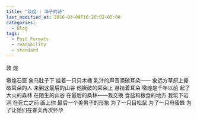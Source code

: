 ```yaml
---
title: "敦煌 | 海子的诗"
last_modified_at: 2016-03-09T16:20:02-05:00
categories:
  - Blog
tags:
  - Post Formats
  - readability
  - standard
---
```


敦 煌

墩煌石窟
象马肚子下
挂着一只只木桶
乳汁的声音滴破耳朵——
象远方草原上撕破耳朵的人
来到这最后的山谷
他撕破的耳朵上
悬挂着耳朵
墩煌是千年以前
起了大火的森林
在陌生的山谷
在最后的桑林——我交换
食盐和粮食的地方
我筑下岩洞 在死亡之前 画上你
最后一个美男子的形象
为了一只目松鼠
为了一只母蜜蜂
为了让她们在春天再次怀孕